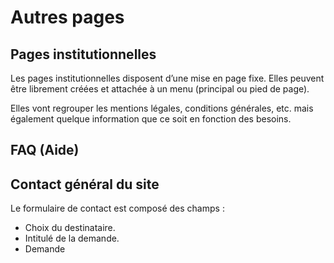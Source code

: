 # Autres pages

## Pages institutionnelles

Les pages institutionnelles disposent d’une mise en page fixe. Elles peuvent être librement créées et
attachée à un menu (principal ou pied de page).

Elles vont regrouper les mentions légales, conditions générales, etc. mais également quelque
information que ce soit en fonction des besoins.

## FAQ (Aide)

## Contact général du site

Le formulaire de contact est composé des champs :

- Choix du destinataire.
- Intitulé de la demande.
- Demande
